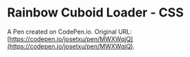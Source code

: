 # Rainbow Cuboid Loader - CSS

A Pen created on CodePen.io. Original URL: [https://codepen.io/josetxu/pen/MWXWqjQ](https://codepen.io/josetxu/pen/MWXWqjQ).

